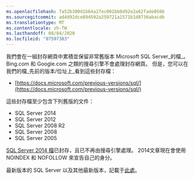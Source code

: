 ```yaml
---
ms.openlocfilehash: 7a52b300d1b64a27ec001bb8d92e2a62fade0506
ms.sourcegitcommit: ad4d92dce894592a259721a1571b1d8736abacdb
ms.translationtype: MT
ms.contentlocale: zh-TW
ms.lasthandoff: 08/04/2020
ms.locfileid: "87597383"
---
```


我們會在一組封存網頁中累積並保留非常舊版本 Microsoft SQL Server_的檔_。 Bing.com 和 Google.com 之類的搜尋引擎不會處理封存網頁。 但是，您可以在我們的檔_先前的版本/位址上_看到這些封存檔：

- [https://docs.microsoft.com/previous-versions/sql/](https://docs.microsoft.com/previous-versions/sql/)

這些封存檔至少包含下列舊版的文件：

- SQL Server 2014
- SQL Server 2012
- SQL Server 2008 R2
- SQL Server 2008
- SQL Server 2005

[SQL Server 2014 檔](/previous-versions/sql/2014/index?view=sql-server-2014)已封存，且已不再由搜尋引擎處理。 2014文章現在會使用 NOINDEX 和 NOFOLLOW 來宣告自己的身分。

最新版本的 SQL Server 以及其他最新版本，記載于[此處](https://docs.microsoft.com/sql/sql-server/index)。
